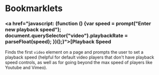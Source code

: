 # Bookmarklets

### <a href="javascript: (function () {var speed = prompt("Enter new playback speed"); document.querySelector("video").playbackRate = parseFloat(speed); })();)">[Playback Speed</a>

Finds the first `video` element on a page and prompts the user to set a playback speed (helpful for default video players that don't have playback speed controls, as well as for going beyond the max speed of players like Youtube and Vimeo).
